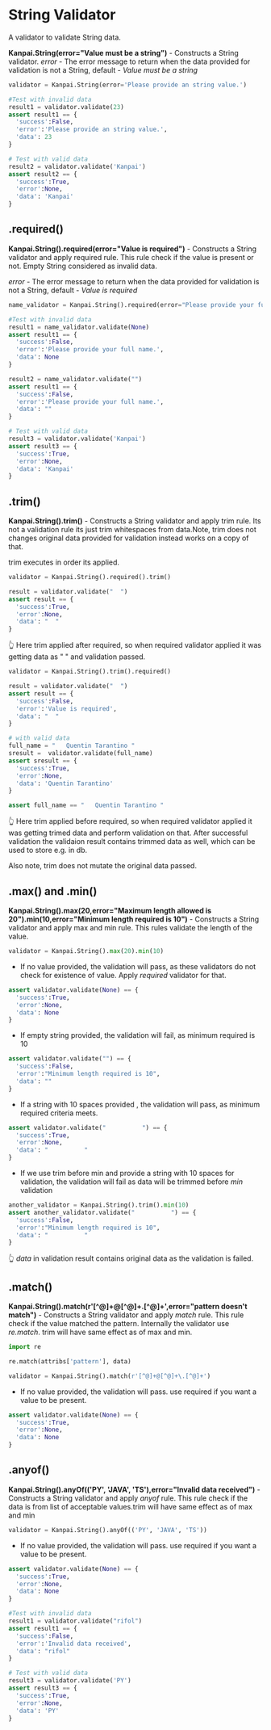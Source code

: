 # String Validator

A validator to validate String data.

**Kanpai.String(error="Value must be a string")** - Constructs a String validator. *error* - The error message to return when the data provided for validation is not a String, default - *Value must be a string*

```python
validator = Kanpai.String(error='Please provide an string value.')

#Test with invalid data
result1 = validator.validate(23)
assert result1 == {
  'success':False,
  'error':'Please provide an string value.',
  'data': 23
}

# Test with valid data
result2 = validator.validate('Kanpai')
assert result2 == {
  'success':True,
  'error':None,
  'data': 'Kanpai'
}
```
## .required()
**Kanpai.String().required(error="Value is required")** - Constructs a String validator and apply required rule. This rule check if the value is present or not. Empty String considered as invalid data.

 *error* - The error message to return when the data provided for validation is not a String, default - *Value is required*

```python
name_validator = Kanpai.String().required(error="Please provide your full name.")

#Test with invalid data
result1 = name_validator.validate(None)
assert result1 == {
  'success':False,
  'error':'Please provide your full name.',
  'data': None
}

result2 = name_validator.validate("")
assert result1 == {
  'success':False,
  'error':'Please provide your full name.',
  'data': ""
}

# Test with valid data
result3 = validator.validate('Kanpai')
assert result3 == {
  'success':True,
  'error':None,
  'data': 'Kanpai'
}
```
## .trim()
**Kanpai.String().trim()** - Constructs a String validator and apply trim rule. Its not a validation rule its just trim whitespaces from data.Note, trim does not changes original data provided for validation instead works on a copy of that.

trim executes in order its applied.

```python
validator = Kanpai.String().required().trim()

result = validator.validate("  ")
assert result == {
  'success':True,
  'error':None,
  'data': "  "
}
```
:point_up_2: Here trim applied after required, so when required validator applied it was getting data as "  " and validation passed.


```python
validator = Kanpai.String().trim().required()

result = validator.validate("  ")
assert result == {
  'success':False,
  'error':'Value is required',
  'data': "  "
}

# with valid data
full_name = "   Quentin Tarantino "
sresult =  validator.validate(full_name)
assert sresult == {
  'success':True,
  'error':None,
  'data': 'Quentin Tarantino'
}

assert full_name == "   Quentin Tarantino "
```
:point_up_2: Here trim applied before required, so when required validator applied it was getting trimed data and perform validation on that. After successful validation the validaion result contains trimmed data as well, which can be used to store e.g. in db.

Also note, trim does not mutate the original data passed.

## .max() and .min()
**Kanpai.String().max(20,error="Maximum length allowed is 20").min(10,error="Minimum length required is 10")** - Constructs a String validator and apply max and min rule. This rules validate the length of the value.

```python
validator = Kanpai.String().max(20).min(10)
```

- If no value provided, the validation will pass, as these validators do not check for existence of value. Apply *required* validator for that.

```python
assert validator.validate(None) == {
  'success':True,
  'error':None,
  'data': None
}
```

- If empty string provided, the validation will fail, as minimum required is 10

```python
assert validator.validate("") == {
  'success':False,
  'error':"Minimum length required is 10",
  'data': ""
}
```

- If a string with 10 spaces provided , the validation will pass, as minimum required criteria meets.

```python
assert validator.validate("          ") == {
  'success':True,
  'error':None,
  'data': "          "
}
```

- If we use trim before min and provide a string with 10 spaces for validation, the validation will fail as data will be trimmed before *min* validation

```python
another_validator = Kanpai.String().trim().min(10)
assert another_validator.validate("          ") == {
  'success':False,
  'error':"Minimum length required is 10",
  'data': "          "
}
```
:point_up_2: *data* in validation result contains original data as the validation is failed.

## .match()
**Kanpai.String().match(r'[^@]+@[^@]+\.[^@]+',error="pattern doesn't match")** - Constructs a String validator and apply *match* rule. This rule check if the value matched the pattern. Internally the validator use *re.match*. trim will have same effect as of max and min.

```python
import re

re.match(attribs['pattern'], data)
```

```python
validator = Kanpai.String().match(r'[^@]+@[^@]+\.[^@]+')
```

- If no value provided, the validation will pass. use required if you want a value to be present.
```python
assert validator.validate(None) == {
  'success':True,
  'error':None,
  'data': None
}
```

## .anyof()
**Kanpai.String().anyOf(('PY', 'JAVA', 'TS'),error="Invalid data received")** - Constructs a String validator and apply *anyof* rule. This rule check if the data is from list of acceptable values.trim will have same effect as of max and min


```python
validator = Kanpai.String().anyOf(('PY', 'JAVA', 'TS'))
```

- If no value provided, the validation will pass. use required if you want a value to be present.

```python
assert validator.validate(None) == {
  'success':True,
  'error':None,
  'data': None
}
```

```python
#Test with invalid data
result1 = validator.validate("rifol")
assert result1 == {
  'success':False,
  'error':'Invalid data received',
  'data': "rifol"
}

# Test with valid data
result3 = validator.validate('PY')
assert result3 == {
  'success':True,
  'error':None,
  'data': 'PY'
}
```

